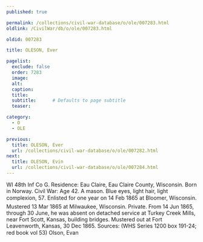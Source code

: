 ```yaml
---
published: true

permalink: /collections/civil-war-database/o/ole/007283.html
oldlink: /CivilWar/db/o/ole/007283.html

oldid: 007283

title: OLESON, Ever

pagelist:
  exclude: false
  order: 7283
  image: 
  alt:
  caption:
  title:
  subtitle:      # Defaults to page subtitle
  teaser:

category: 
  - O 
  - OLE

previous:
  title: OLESON, Ever
  url: /collections/civil-war-database/o/ole/007282.html  
next:
  title: OLESON, Evin
  url: /collections/civil-war-database/o/ole/007284.html   
---
```

WI 48th Inf Co G. Residence: Eau Claire, Eau Claire County, Wisconsin. Born in Norway. Civil War: Age 42. A mason. Blue eyes, light hair, light complexion, 5&#146;7&#148;. Enlisted for one year on 14 Feb 1865 at Bloomer, Wisconsin. Mustered 13 Mar 1865 at Milwaukee, Wisconsin. Private. From 14 Jun 1865, through 30 June, he was absent on detached service at Turkey Creek Mills, near Fort Scott, Kansas, building bridges. Mustered out at Fort Leavenworth, Kansas, 30 Dec 1865. Sources: (WHS Series 1200 box 191-24; red book vol 53) &#147;Olson, Evan&#148;